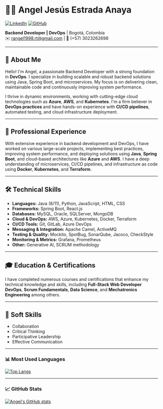 # 👨‍💻 Angel Jesús Estrada Anaya

[![LinkedIn](https://img.shields.io/badge/LinkedIn-angel--estrada--869397214-blue?style=flat&logo=linkedin)](https://www.linkedin.com/in/angel-estrada-869397214/) 
[![GitHub](https://img.shields.io/badge/GitHub-angelestrada14019-lightgrey?style=flat&logo=github)](https://github.com/angelestrada14019)

**Backend Developer | DevOps** | Bogotá, Colombia  
✉️ rangel1998.rt@gmail.com | 📱 (+57) 3023262698  

---

## 🚀 About Me

Hello! I'm Angel, a passionate Backend Developer with a strong foundation in **DevOps**. I specialize in building scalable and robust backend solutions using Java, Spring Boot, and microservices. My focus is on delivering clean, maintainable code and continuously improving system performance.

I thrive in dynamic environments, working with cutting-edge cloud technologies such as **Azure**, **AWS**, and **Kubernetes**. I'm a firm believer in **DevOps practices** and have hands-on experience with **CI/CD pipelines**, automated testing, and cloud infrastructure deployment.

---

## 💼 Professional Experience

With extensive experience in backend development and DevOps, I have worked on various large-scale projects, implementing best practices, improving system performance, and deploying solutions using **Java**, **Spring Boot**, and cloud-based architectures like **Azure** and **AWS**. I have a deep understanding of microservices, CI/CD pipelines, and infrastructure as code using **Docker**, **Kubernetes**, and **Terraform**.

---

## 🛠️ Technical Skills

- **Languages:** Java (8/11), Python, JavaScript, HTML, CSS
- **Frameworks:** Spring Boot, React.js
- **Databases:** MySQL, Oracle, SQLServer, MongoDB
- **Cloud & DevOps:** AWS, Azure, Kubernetes, Docker, Terraform
- **CI/CD Tools:** Git, GitLab, Azure DevOps
- **Messaging & Integration:** Apache Camel, ActiveMQ
- **Testing & Quality:** Mockito, SpotBug, SonarQube, Jacoco, CheckStyle
- **Monitoring & Metrics:** Grafana, Prometheus
- **Other:** Generative AI, SCRUM methodology

---

## 🎓 Education & Certifications

I have completed numerous courses and certifications that enhance my technical knowledge and skills, including **Full-Stack Web Developer** **DevOps**, **Scrum Fundamentals**, **Data Science**, and **Mechatronics Engineering** among others.

---

## 🧠 Soft Skills

- Collaboration
- Critical Thinking
- Participative Leadership
- Effective Communication
---
### 📊 Most Used Languages

[![Top Langs](https://github-readme-stats.vercel.app/api/top-langs/?username=angelestrada14019&layout=compact&langs_count=20theme=radical)](https://github.com/anuraghazra/github-readme-stats)

---
### 📈 GitHub Stats

[![Angel's GitHub stats](https://github-readme-stats.vercel.app/api?username=angelestrada14019&show_icons=true&theme=radical)](https://github.com/anuraghazra/github-readme-stats)

<!--
**angelestrada14019/angelestrada14019** is a ✨ _special_ ✨ repository because its `README.md` (this file) appears on your GitHub profile.

Here are some ideas to get you started:

- 🔭 I’m currently working on ...
- 🌱 I’m currently learning ...
- 👯 I’m looking to collaborate on ...
- 🤔 I’m looking for help with ...
- 💬 Ask me about ...
- 📫 How to reach me: ...
- 😄 Pronouns: ...
- ⚡ Fun fact: ...
-->
